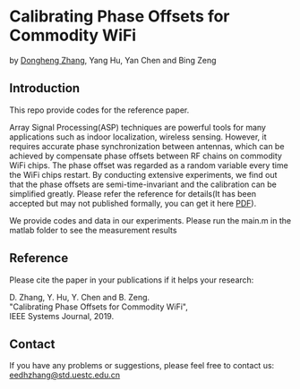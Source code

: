 # Calibrating Phase Offsets for Commodity WiFi 
by [Dongheng Zhang](https://zhangdh24.github.io/), Yang Hu, Yan Chen and Bing Zeng
## Introduction
This repo provide codes for the reference paper.  

Array Signal Processing(ASP) techniques are powerful tools for many applications such as indoor localization, wireless sensing. However, it requires accurate phase synchronization between antennas, which can be achieved by compensate phase offsets between RF chains on commodity WiFi chips. The phase offset was regarded as a random variable every time the WiFi chips restart. By conducting extensive experiments, we find out that the phase offsets are semi-time-invariant and the calibration can be simplified greatly. Please refer the reference for details(It has been accepted but may not published formally, you can get it here [PDF](https://zhangdh24.github.io/pub/CalWiFi-SJ.pdf)). 

We provide codes and data in our experiments. Please run the main.m in the matlab folder to see the measurement results 
 
## Reference 
Please cite the paper in your publications if it helps your research: 

D. Zhang, Y. Hu, Y. Chen and B. Zeng. \
"Calibrating Phase Offsets for Commodity WiFi",\
IEEE Systems Journal, 2019.  

## Contact
If you have any problems or suggestions, please feel free to contact us: eedhzhang@std.uestc.edu.cn

 
